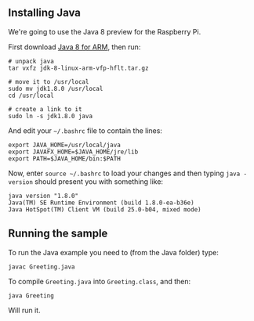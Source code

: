 ## Installing Java

We're going to use the Java 8 preview for the Raspberry Pi.

First download [Java 8 for ARM](http://www.oracle.com/technetwork/java/javase/downloads/jdk8-arm-downloads-2187472.html), then run:

    # unpack java
    tar vxfz jdk-8-linux-arm-vfp-hflt.tar.gz
    
    # move it to /usr/local
    sudo mv jdk1.8.0 /usr/local
    cd /usr/local

    # create a link to it
    sudo ln -s jdk1.8.0 java

And edit your `~/.bashrc` file to contain the lines:

    export JAVA_HOME=/usr/local/java
    export JAVAFX_HOME=$JAVA_HOME/jre/lib
    export PATH=$JAVA_HOME/bin:$PATH

Now, enter `source ~/.bashrc` to load your changes and then typing `java -version` should present you with something like:

    java version "1.8.0"
    Java(TM) SE Runtime Environment (build 1.8.0-ea-b36e)
    Java HotSpot(TM) Client VM (build 25.0-b04, mixed mode)

## Running the sample

To run the Java example you need to (from the Java folder) type:

    javac Greeting.java 

To compile `Greeting.java` into `Greeting.class`, and then:

    java Greeting

Will run it.
